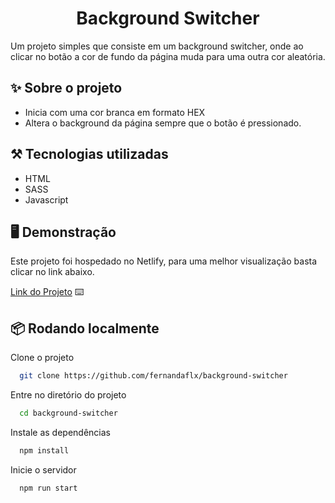 <h1 align="center">Background Switcher</h1>

Um projeto simples que consiste em um background switcher, onde ao clicar no botão a cor de fundo da página muda para uma outra cor aleatória.



## ✨ Sobre o projeto

- Inicia com uma cor branca em formato HEX
- Altera o background da página sempre que o botão é pressionado.



## ⚒ Tecnologias utilizadas

- HTML
- SASS
- Javascript


## 🖥 Demonstração

Este projeto foi hospedado no Netlify, para uma melhor visualização basta clicar no link abaixo.

[Link do Projeto](https://background-switcher.netlify.app/) ⌨️

## 📦 Rodando localmente

Clone o projeto

```bash
  git clone https://github.com/fernandaflx/background-switcher
```

Entre no diretório do projeto

```bash
  cd background-switcher
```

Instale as dependências

```bash
  npm install
```

Inicie o servidor

```bash
  npm run start
```

